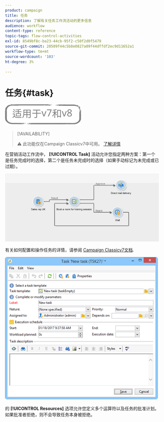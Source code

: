 ```yaml
---
product: campaign
title: 任务
description: 了解有关任务工作流活动的更多信息
audience: workflow
content-type: reference
topic-tags: flow-control-activities
exl-id: 8549bf8c-ba23-44cb-95f2-c50f2d0f5479
source-git-commit: 20509f44c5b8e0827a09f44dffdf2ec9d11652a1
workflow-type: tm+mt
source-wordcount: '103'
ht-degree: 3%

---
```


# 任务{#task}

![](../../assets/common.svg)

>[!AVAILABILITY]
>
>:warning: 此功能仅在Campaign Classicv7中可用。 [了解详情](../../mrm/using/creating-and-managing-tasks.md)

在营销活动工作流中， **[!UICONTROL Task]** 活动允许您指定两种方案：第一个是任务完成时的选择，第二个是任务未完成时的选择（如果手动标记为未完成或已过期）。

![](assets/mrm_task_in_workflow.png)

有关如何配置和操作任务的详情，请参阅 [Campaign Classicv7文档](../../mrm/using/creating-and-managing-tasks.md).

![](assets/wkf_task_activity.png)

的 **[!UICONTROL Resources]** 选项允许您定义多个运算符以及任务的批准计划。 如果批准者拒绝，则不会导致任务本身被拒绝。
